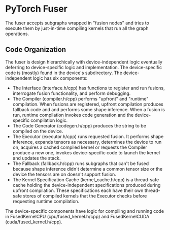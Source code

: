 # PyTorch Fuser

The fuser accepts subgraphs wrapped in "fusion nodes" and tries to execute them by just-in-time compiling kernels that run all the graph operations. 

## Code Organization

The fuser is design hierarchically with device-independent logic eventually deferring to device-specific logic and implementation. The device-specific code is (mostly) found in the device's subdirectory. The device-independent logic has six components:

* The Interface (interface.h/cpp) has functions to register and run fusions, interrogate fusion functionality, and perform debugging. 
* The Compiler (compiler.h/cpp) performs "upfront" and "runtime" compilation. When fusions are registered, upfront compilation produces fallback code and and performs some shape inference. When a fusion is run, runtime compilation invokes code generation and the device-specific compilation logic. 
* The Code Generator (codegen.h/cpp) produces the string to be compiled on the device.
* The Executor (executor.h/cpp) runs requested fusion. It performs shape inference, expands tensors as necessary, determines the device to run on, acquires a cached compiled kernel or requests the Compiler produce a new one, invokes device-specific code to launch the kernel and updates the stack.
* The Fallback (fallback.h/cpp) runs subgraphs that can't be fused because shape inference didn't determine a common tensor size or the device the tensors are on doesn't support fusion.
* The Kernel Specification Cache (kernel_cache.h/cpp) is a thread-safe cache holding the device-independent specifications produced during upfront compilation. These specifications each have their own thread-safe stores of compiled kernels that the Executor checks before requesting runtime compilation.

The device-specific components have logic for compiling and running code in FusedKernelCPU (cpu/fused_kernel.h/cpp) and FusedKernelCUDA (cuda/fused_kernel.h/cpp). 